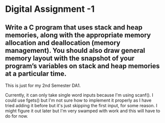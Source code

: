 # Digital Assignment -1
## Write a C program that uses stack and heap memories, along with the appropriate memory allocation and deallocation (memory management). You should also draw general memory layout with the snapshot of your program’s variables on stack and heap memories at a particular time.

This is just for my 2nd Semester DA1.

Currently, it can only take single word inputs because I'm using scanf(). I could use fgets() but I'm not sure how to implement it properly as I have 
tried adding it before but it's just skipping the first input, for some reason. I might figure it out later but I'm very swamped with work and this
will have to do for now.
